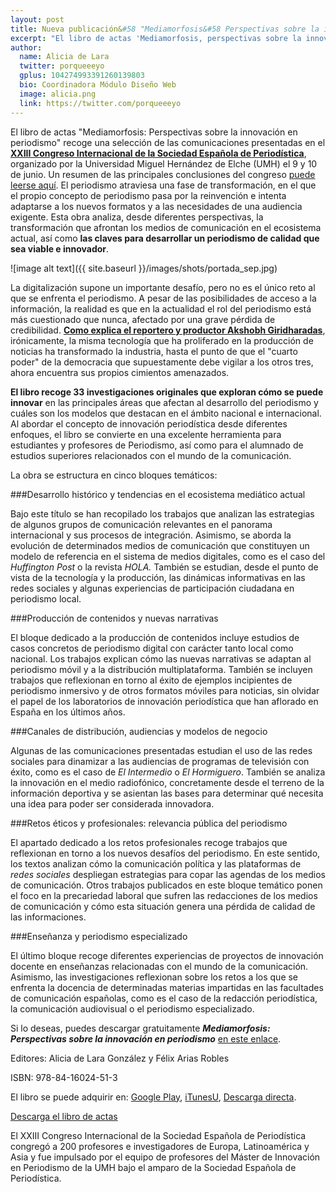 ```yaml
---
layout: post
title: Nueva publicación&#58 "Mediamorfosis&#58 Perspectivas sobre la innovación en periodismo"
excerpt: "El libro de actas 'Mediamorfosis, perspectivas sobre la innovación en periodismo' recoge una selección de las comunicaciones presentadas en el XXIII Congreso Internacional de la Sociedad Española de Periodística, organizado por la Universidad Miguel Hernández de Elche el 9 y 10 de junio. Un resumen de las principales conclusiones del congreso puede leerse aquí. El periodismo atraviesa una fase de transformación, en el que el propio concepto de periodismo pasa por la reinvención e intenta adaptarse a los nuevos formatos y a las necesidades de una audiencia exigente. Esta obra analiza, desde diferentes perspectivas, la transformación que afrontan los medios de comunicación en el ecosistema actual, así como las claves para desarrollar un periodismo de calidad que sea viable e innovador."
author:
  name: Alicia de Lara
  twitter: porqueeeyo
  gplus: 104274993391260139803 
  bio: Coordinadora Módulo Diseño Web
  image: alicia.png
  link: https://twitter.com/porqueeeyo
---
```

El libro de actas "Mediamorfosis: Perspectivas sobre la innovación en periodismo" recoge una selección de las comunicaciones presentadas en el **[XXIII Congreso Internacional de la Sociedad Española de Periodística](http://sep2017.umh.es/)**, organizado por la Universidad Miguel Hernández de Elche (UMH) el 9 y 10 de junio. Un resumen de las principales conclusiones del congreso [puede leerse aquí](http://mip.umh.es/blog/2017/06/16/diez-claves-congreso-sep-umh/). El periodismo atraviesa una fase de transformación, en el que el propio concepto de periodismo pasa por la reinvención e intenta adaptarse a los nuevos formatos y a las necesidades de una audiencia exigente. Esta obra analiza, desde diferentes perspectivas, la transformación que afrontan los medios de comunicación en el ecosistema actual, así como **las claves para desarrollar un periodismo de calidad que sea viable e innovador**.

![image alt text]({{ site.baseurl }}/images/shots/portada_sep.jpg)

La digitalización supone un importante desafío, pero no es el único reto al que se enfrenta el periodismo. A pesar de las posibilidades de acceso a la información, la realidad es que en la actualidad el rol del periodismo está más cuestionado que nunca, afectado por una grave pérdida de credibilidad. **[Como explica el reportero y productor Akshobh Giridharadas](https://www.youtube.com/watch?v=Pcl4nH7xBKk)**, irónicamente, la misma tecnología que ha proliferado en la producción de noticias ha transformado la industria, hasta el punto de que el "cuarto poder" de la democracia que supuestamente debe vigilar a los otros tres, ahora encuentra sus propios cimientos amenazados.

**El libro recoge 33 investigaciones originales que exploran cómo se puede innovar** en las principales áreas que afectan al desarrollo del periodismo y cuáles son los modelos que destacan en el ámbito nacional e internacional. Al abordar el concepto de innovación periodística desde diferentes enfoques, el libro se convierte en una excelente herramienta para estudiantes y profesores de Periodismo, así como para el alumnado de estudios superiores relacionados con el mundo de la comunicación. 

La obra se estructura en cinco bloques temáticos:

###Desarrollo histórico y tendencias en el ecosistema mediático actual

Bajo este título se han recopilado los trabajos que analizan las estrategias de algunos grupos de comunicación relevantes en el panorama internacional y sus procesos de integración. Asimismo, se aborda la evolución de determinados medios de comunicación que constituyen un modelo de referencia en el sistema de medios digitales, como es el caso del  *Huffington Post* o la revista *HOLA.* También se estudian, desde el punto de vista de la tecnología y la producción, las dinámicas informativas en las redes sociales y algunas experiencias de participación ciudadana en periodismo local.

###Producción de contenidos y nuevas narrativas

El bloque dedicado a la producción de contenidos incluye estudios de casos concretos de periodismo digital con carácter tanto local como nacional. Los trabajos explican cómo las nuevas narrativas se adaptan al periodismo móvil y a la distribución multiplataforma. También se incluyen trabajos que reflexionan en torno al éxito de ejemplos incipientes de periodismo inmersivo y de otros formatos móviles para noticias, sin olvidar el papel de los laboratorios de innovación periodística que han aflorado en España en los últimos años.

###Canales de distribución, audiencias y modelos de negocio

Algunas de las comunicaciones presentadas estudian el uso de las redes sociales para dinamizar a las audiencias de programas de televisión con éxito, como es el caso de *El Intermedio* o *El Hormiguero*. También se analiza la innovación en el medio radiofónico, concretamente desde el terreno de la información deportiva y se asientan las bases para determinar qué necesita una idea para poder ser considerada innovadora.

###Retos éticos y profesionales: relevancia pública del periodismo

El apartado dedicado a los retos profesionales recoge trabajos que reflexionan en torno a los nuevos desafíos del periodismo. En este sentido, los textos analizan cómo la comunicación política y las plataformas de *redes sociales* despliegan estrategias para copar las agendas de los medios de comunicación. Otros trabajos publicados en este bloque temático ponen el foco en la precariedad laboral que sufren las redacciones de los medios de comunicación y cómo esta situación genera una pérdida de calidad de las informaciones.

###Enseñanza y periodismo especializado

El último bloque recoge diferentes experiencias de proyectos de innovación docente en enseñanzas relacionadas con el mundo de la comunicación. Asimismo, las investigaciones reflexionan sobre los retos a los que se enfrenta la docencia de determinadas materias impartidas en las facultades de comunicación españolas, como es el caso de la redacción periodística, la comunicación audiovisual o el periodismo especializado.

Si lo deseas, puedes descargar gratuitamente **_Mediamorfosis: Perspectivas sobre la innovación en periodismo_** [en este enlace](http://editorial.edu.umh.es/2017/11/27/mediamorfosis-perspectivas-sobre-la-innovacion-en-periodismo-2/).

Editores: Alicia de Lara González y Félix Arias Robles

ISBN: 978-84-16024-51-3

El libro se puede adquirir en: [Google Play](https://play.google.com/store/books/details?id=AKo_DwAAQBAJ), [iTunesU](https://itunes.apple.com/es/course/id1317684917?l=es), [Descarga directa](https://goo.gl/7nXzLx).

<a href="http://editorial.edu.umh.es/2017/11/27/mediamorfosis-perspectivas-sobre-la-innovacion-en-periodismo-2/" class="btn btn-success btn-lg m-b-1"><i class="fa fa-download"></i> Descarga el libro de actas</a>

El XXIII Congreso Internacional de la Sociedad Española de Periodística congregó a 200 profesores e investigadores de Europa, Latinoamérica y Asia y fue impulsado por el equipo de profesores del Máster de Innovación en Periodismo de la UMH bajo el amparo de la Sociedad Española de Periodística. 